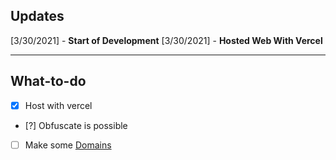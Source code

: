 ## Updates

[3/30/2021] - **Start of Development**
[3/30/2021] - **Hosted Web With Vercel**

---

## What-to-do

- [x] Host with vercel
- [?] Obfuscate is possible
- [ ] Make some [Domains](https://freenom.com)
